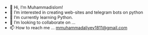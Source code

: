 - 👋 Hi, I’m Muhammadislom!
- 👀 I’m interested in creating web-sites and telegram bots on python
- 🌱 I’m currently learning Python.
- 💞️ I’m looking to collaborate on ...
- 📫 How to reach me ...
mmuhammadaliyev1811@gmail.com
<!---
Muhammadislom14/Muhammadislom14 is a ✨ special ✨ repository because its `README.md` (this file) appears on your GitHub profile.
You can click the Preview link to take a look at your changes.
--->
